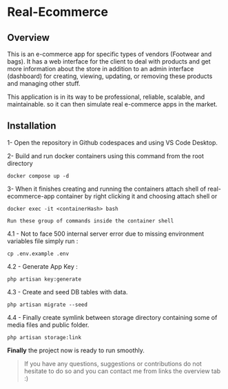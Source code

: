 # Real-Ecommerce

## Overview
This is an e-commerce app for specific types of vendors (Footwear and bags). It has a web interface for the client to deal with products and get more information about the store in addition to an admin interface (dashboard) for creating, viewing, updating, or removing these products and managing other stuff.


This application is in its way to be professional, reliable, scalable, and maintainable. so it can then simulate real e-commerce apps in the market. 

## Installation

1- Open the repository in Github codespaces and using VS Code Desktop.

2- Build and run docker containers using this command from the root directory
```
docker compose up -d
```
3- When it finishes creating and running the containers attach shell of real-ecommerce-app container by right clicking it and choosing attach shell or
```
docker exec -it <containerHash> bash 
```
`Run these group of commands inside the container shell`

4.1 - Not to face 500 internal server error due to missing environment variables file simply run :
```
cp .env.example .env
``` 

4.2 - Generate App Key :
```
php artisan key:generate
```

4.3 - Create and seed DB tables with data. 
```
php artisan migrate --seed
```

4.4 - Finally create symlink between storage directory containing some of media files and public folder.
```
php artisan storage:link
```

**Finally** the project now is ready to run smoothly.

> If you have any questions, suggestions or contributions do not hesitate to do so and you can contact me from links the overview tab :)
